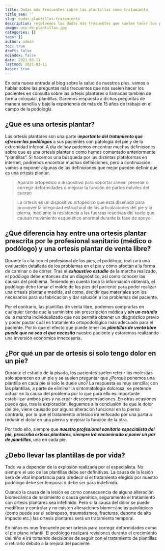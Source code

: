 ```yaml
---
title: Dudas más frecuentes sobre las plantillas como tratamiento
title_seo: ''
slug: dudas-plantillas-tratamiento
description: resolvemos las dudas más frecuentes que suelen tener los pacientes sobre el uso de las plantillas como tratamiento conservador para solucionar sus problemas con los pies.
image: uso-de-plantillas.jpg
categories: []
tags: []
author: admin
toc: true
draft: false
noindex: false
date: 2021-03-11
lastmod: 2021-03-11
basic: true
---
```

En esta nueva entrada al blog sobre la salud de nuestros pies, vamos a hablar sobre las preguntas más frecuentes que nos suelen hacer los pacientes en consulta sobre las ortesis plantares o llamadas también de forma coloquial, plantillas. Daremos respuesta a dichas preguntas de manera sencilla y bajo la experiencia de más de 15 años de trabajo en el campo de la podología.

## ¿Qué es una ortesis plantar?

Las ortesis plantares son una parte i***mportante del tratamiento que ofrecen los podólogos*** a sus pacientes con patología del pie y de la extremidad inferior. A día de hoy podemos encontrar muchas definiciones sobre que es una ortesis plantar o como hemos comentado anteriormente “plantillas”. Si hacemos una búsqueda por las distintas plataformas en internet, podremos encontrar muchas definiciones, pero a continuación vamos a exponer algunas de las definiciones que mejor pueden definir que es una ortesis plantar.

> Aparato ortopédico o dispositivo para soportar alinear prevenir o corregir deformidades o mejorar la función de partes móviles del cuerpo

> La ortesis es un dispositivo ortopédico que está diseñado para promover la integridad estructural de las articulaciones del pie y la pierna, mediante la resistencia a las fuerzas reactivas del suelo que causan movimiento esquelético anormal durante la fase de apoyo

## ¿Qué diferencia hay entre una ortesis plantar prescrita por le profesional sanitario (médico o podólogo) y una ortesis plantar de venta libre?

Durante la cita con el profesional de los pies, el podólogo, realizará una evaluación detallada de los problemas en el pie y cómo afectan a la forma de caminar o de correr. Tras el ***exhaustivo estudio*** de la marcha realizado, el podólogo debe entonces dar un diagnóstico, así como conocer las causas del problema. Teniendo en cuenta toda la información obtenida, el podólogo debe tomar el molde de los pies del paciente para poder realizar una ortesis plantar a medida, así como, decidir que materiales son los necesarios para su fabricación y dar solución a los problemas del paciente.

Por el contrario, las plantillas de venta libre, podemos comprarlas en cualquier tienda que la suministre sin prescripción médica y ***sin un estudio*** de la marcha individualizado que nos permita obtener un diagnóstico previo y poder pautar cuál es tratamiento ortopodológico más adecuado para el paciente. Por lo que el efecto que puede tener las ***plantillas de venta libre puede que no sea el que necesita*** nuestro paciente y estaremos realizando una inversión económica innecesaria.

## ¿Por qué un par de ortesis si solo tengo dolor en un pie?

Durante el estudio de la pisada, los pacientes suelen referir las molestias solo aparecen en un pie y se suelen preguntar que ¿Porqué ponemos una plantilla en cada pie si solo le duele uno? La respuesta es muy sencilla; con las plantillas, a parte de eliminar la sintomatología dolorosa, se pretende actuar en la causa del problema por lo que para ello es importante estabilizar ambos pies y no crear descompensaciones. En otras ocasiones puede que, tras la exploración, lleguemos a la conclusión de que le dolor del pie, viene causado por alguna alteración funcional en la pierna contraria, por lo que el tratamiento ortésico irá enfocado por una parta a reducir el dolor en una pierna y mejorar la función de la otra.

Por todo ello, siempre que ***nuestro profesional sanitario especialista del pie, prescriba ortesis plantares, siempre irá encaminado a poner un par de plantillas***, una en cada pie.

## ¿Debo llevar las plantillas de por vida?

Todo va a depender de la explosión realizada por el especialista. No siempre el uso de las plantillas debe ser definitivas. La causa de la lesión será de vital importancia para predecir si el tratamiento elegido por nuestro podólogo debe ser temporal o debe ser para indefinido.

Cuando la causa de la lesión es como consecuencia de alguna alteración biomecánica de nacimiento o causa genética, seguramente el tratamiento con ortesis plantares sea infefinido. Pero si la causa del dolor se puede modificar y controlar y no existen alteraciones biomecáncias patológicas (como puede ser el sobrepeso, traumatismos, fracturas, deporte de alto impacto etc.) las ortesis plantares será un tratamiento temporal.

En niños es muy frecuente poner ortesis para corregir deformidades como el pie plano infantil. El podólogo realizará revisiones durante el crecimiento del niño e irá tomando decisiones de seguir con el tratamiento de plantillas o retirarlo debido a la mejora del paciente.